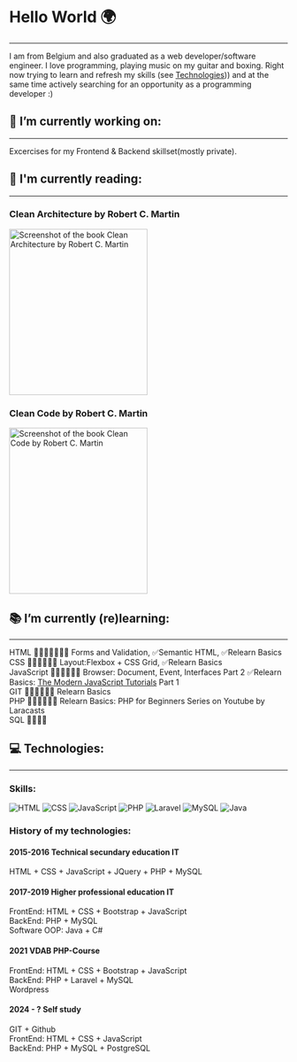 # Hello World 🌍
---
I am from Belgium and also graduated as a web developer/software engineer. I love programming, playing music on my guitar and boxing. Right now trying to learn and refresh my skills (see [Technologies](#my-anchor))) and at the same time actively searching for an opportunity as a programming developer :)

## 🔨 I’m currently working on:
---
Excercises for my Frontend & Backend skillset(mostly private).

## 📖 I'm currently reading:
---
### Clean Architecture by Robert C. Martin <br>
<img src="https://m.media-amazon.com/images/I/41tjPqycZ1L._AC_SY780_DpWeblab_.jpg" alt="Screenshot of the book Clean Architecture by Robert C. Martin" width="250px" height="300px"> <br>
### Clean Code by Robert C. Martin <br>
<img src="https://m.media-amazon.com/images/I/41bOkXnNBjL._AC_SY780_.jpg" alt="Screenshot of the book Clean Code by Robert C. Martin" width="250px" height="300px"> <br>

## 📚 I’m currently (re)learning:
---
HTML  🏁➖➖➖🏃‍♂️➖ Forms and Validation, ✅Semantic HTML, ✅Relearn Basics <br>
CSS 🏁➖➖🏃‍♂️➖ Layout:Flexbox + CSS Grid, ✅Relearn Basics <br>
JavaScript 🏁➖➖🏃‍♂️➖ Browser: Document, Event, Interfaces Part 2 ✅Relearn Basics: [The Modern JavaScript Tutorials](https://javascript.info) Part 1 <br>
GIT 🏁➖➖➖🏃‍♂️ Relearn Basics <br>
PHP 🏁➖➖➖🏃‍♂️ Relearn Basics: PHP for Beginners Series on Youtube by Laracasts <br>
SQL 🏁➖➖➖ <br>

## 💻 Technologies:<a id="my-anchor"></a>
---
### Skills:
![HTML](https://img.shields.io/badge/HTML-E54C21)   ![CSS](https://img.shields.io/badge/CSS-214CE5)   ![JavaScript](https://img.shields.io/badge/JavaScript-FCDC00)   ![PHP](https://img.shields.io/badge/PHP-7A86B8)   ![Laravel](https://img.shields.io/badge/Laravel-F13E30)   ![MySQL](https://img.shields.io/badge/MySQL-254258)   ![Java](https://img.shields.io/badge/Java-5283A2) <br>
### History of my technologies:
#### 2015-2016 Technical secundary education IT
HTML + CSS + JavaScript + JQuery + PHP + MySQL
#### 2017-2019 Higher professional education IT
FrontEnd: HTML + CSS + Bootstrap + JavaScript <br>
BackEnd: PHP + MySQL <br>
Software OOP: Java + C#
#### 2021 VDAB PHP-Course 
FrontEnd: HTML + CSS + Bootstrap + JavaScript <br>
BackEnd: PHP + Laravel + MySQL <br>
Wordpress
#### 2024 - ? Self study
GIT + Github <br>
FrontEnd: HTML + CSS + JavaScript <br>
BackEnd: PHP + MySQL + PostgreSQL <br>

<!-- ### 🤔 I’m looking for help with ...
### 👯 I’m looking to collaborate on ...
### 💬 Ask me about ...
### 📫 How to reach me: ...
### 😄 Pronouns: ...
### ⚡ Fun fact: ...
-->
